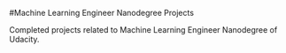 #Machine Learning Engineer Nanodegree Projects

Completed projects related to Machine Learning Engineer Nanodegree of Udacity.
